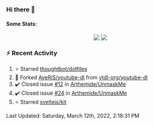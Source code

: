 ### Hi there 👋

#### Some Stats:
<p align="center">
    <img align="center" src="https://github-readme-stats.vercel.app/api?username=AyeRlS&hide=stars&count_private=true&theme=dark" />
    <img align="center" src="https://github-readme-stats.vercel.app/api/top-langs/?username=AyeRlS&hide=html,css,scss,less&langs_count=10&layout=compact&theme=dark" />
</p>
<!--
[![Anurag's github stats](https://github-readme-stats-chi-wheat.vercel.app/api?username=AyeRlS&hide=stars&count_private=true&theme=dracula)](https://github.com/anuraghazra/github-readme-stats)
[![Top Langs](https://github-readme-stats-chi-wheat.vercel.app/api/top-langs/?username=AyeRlS&hide=html,css,scss,less&langs_count=10&layout=compact&theme=dracula)](https://github.com/anuraghazra/github-readme-stats)
[![willianrod's wakatime stats](https://github-readme-stats.vercel.app/api/wakatime?username=Ayeris)](https://github.com/anuraghazra/github-readme-stats)
-->
<!--START_SECTION:waka-->

<!--END_SECTION:waka-->

### :zap: Recent Activity

<!--RECENT_ACTIVITY:start-->
1. ⭐ Starred [thoughtbot/dotfiles](https://github.com/thoughtbot/dotfiles)
2. 🔱 Forked [AyeRlS/youtube-dl](https://github.com/AyeRlS/youtube-dl) from [ytdl-org/youtube-dl](https://github.com/ytdl-org/youtube-dl)
3. ✔️ Closed issue [#12](https://github.com/Arthemide/UnmaskMe/issues/12) in [Arthemide/UnmaskMe](https://github.com/Arthemide/UnmaskMe)
4. ✔️ Closed issue [#24](https://github.com/Arthemide/UnmaskMe/issues/24) in [Arthemide/UnmaskMe](https://github.com/Arthemide/UnmaskMe)
5. ⭐ Starred [sveltejs/kit](https://github.com/sveltejs/kit)
<!--RECENT_ACTIVITY:end-->

<!--RECENT_ACTIVITY:last_update-->
Last Updated: Saturday, March 12th, 2022, 2:18:31 PM
<!--RECENT_ACTIVITY:last_update_end-->

<!--
**AyeRlS/AyeRlS** is a ✨ _special_ ✨ repository because its `README.md` (this file) appears on your GitHub profile.

Here are some ideas to get you started:

- 🔭 I’m currently working on ...
- 🌱 I’m currently learning ...
- 👯 I’m looking to collaborate on ...
- 🤔 I’m looking for help with ...
- 💬 Ask me about ...
- 📫 How to reach me: ...
- 😄 Pronouns: fucking hell
- ⚡ Fun fact: ...
-->
